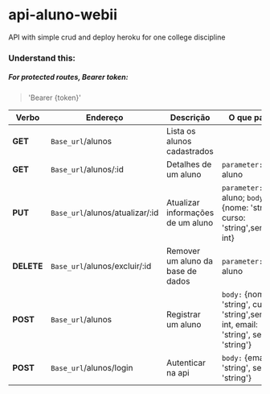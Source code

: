 # api-aluno-webii
API with simple crud and deploy heroku for one college discipline


### Understand this:

##### For protected routes, Bearer token:

> 'Bearer {token}'

| Verbo | Endereço			 	| Descrição 							| O que passar | Protegida? |
|-		|	   	  			-	|	-   								| - 		   | -     |
|**GET**	|`Base_url`/alunos 	|Lista os alunos cadastrados 		 	|			   | false |
|**GET**	|`Base_url`/alunos/:id 	|Detalhes de um aluno| `parameter:` Id do aluno | false |
|**PUT**	|`Base_url`/alunos/atualizar/:id | Atualizar informações de um aluno | `parameter:` Id do aluno; `body:` {nome: 'string', curso: 'string',semestre: int}		   | true |
|**DELETE** | `Base_url`/alunos/excluir/:id | Remover um aluno da base de dados | `parameter:` Id do aluno | true |
|**POST**	|`Base_url`/alunos | Registrar um aluno |`body:` {nome: 'string', curso: 'string',semestre: int, email: 'string', senha: 'string'}		   | true |
|**POST**	|`Base_url`/alunos/login | Autenticar na api |`body:` {email: 'string', senha: 'string'}		   | false |
